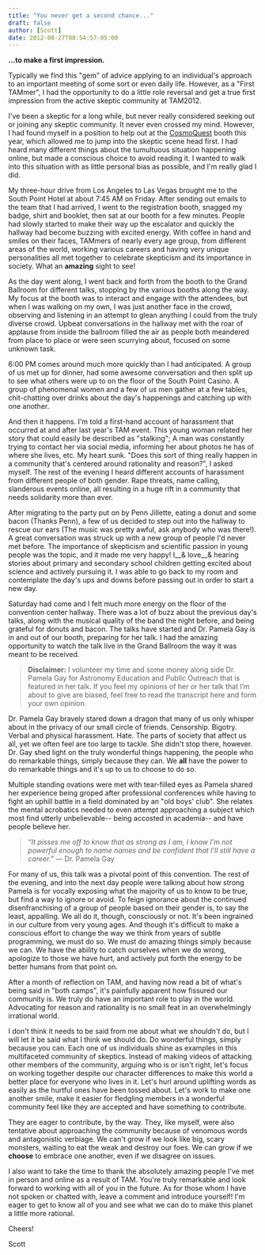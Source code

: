 ```yaml
---
title: "You never get a second chance..."
draft: false
author: [Scott]
date: 2012-08-27T08:54:57-05:00
---
```


__...to make a first impression.__

Typically we find this "gem" of advice applying to an individual's approach to an important meeting of some sort or even daily life. However, as a "First TAMmer", I had the opportunity to do a little role reversal and get a true first impression from the active skeptic community at TAM2012.

I've been a skeptic for a long while, but never really considered seeking out or joining any skeptic community. It never even crossed my mind. However, I had found myself in a position to help out at the [CosmoQuest](http://cosmoquest.org/) booth this year, which allowed me to jump into the skeptic scene head first. I had heard many different things about the tumultuous situation happening online, but made a conscious choice to avoid reading it. I wanted to walk into this situation with as little personal bias as possible, and I'm really glad I did.

My three-hour drive from Los Angeles to Las Vegas brought me to the South Point Hotel at about 7:45 AM on Friday. After sending out emails to the team that I had arrived, I went to the registration booth, snagged my badge, shirt and booklet, then sat at our booth for a few minutes. People had slowly started to make their way up the escalator and quickly the hallway had become buzzing with excited energy. With coffee in hand and smiles on their faces, TAMmers of nearly every age group, from different areas of the world, working various careers and having very unique personalities all met together to celebrate skepticism and its importance in society. What an __amazing__ sight to see!

As the day went along, I went back and forth from the booth to the Grand Ballroom for different talks, stopping by the various booths along the way. My focus at the booth was to interact and engage with the attendees, but when I was walking on my own, I was just another face in the crowd, observing and listening in an attempt to glean anything I could from the truly diverse crowd. Upbeat conversations in the hallway met with the roar of applause from inside the ballroom filled the air as people both meandered from place to place or were seen scurrying about, focused on some unknown task.

6:00 PM comes around much more quickly than I had anticipated. A group of us met up for dinner, had some awesome conversation and then split up to see what others were up to on the floor of the South Point Casino. A group of phenomenal women and a few of us men gather at a few tables, chit-chatting over drinks about the day's happenings and catching up with one another.

And then it happens. I'm told a first-hand account of harassment that occurred at and after last year's TAM event. This young woman related her story that could easily be described as "stalking"; A man was constantly trying to contact her via social media, informing her about photos he has of where she lives, etc. My heart sunk. "Does this sort of thing really happen in a community that's centered around rationality and reason?", I asked myself. The rest of the evening I heard different accounts of harassment from different people of both gender. Rape threats, name calling, slanderous events online, all resulting in a huge rift in a community that needs solidarity more than ever.

After migrating to the party put on by Penn Jillette, eating a donut and some bacon (Thanks Penn), a few of us decided to step out into the hallway to rescue our ears (The music was pretty awful, ask anybody who was there!). A great conversation was struck up with a new group of people I'd never met before. The importance of skepticism and scientific passion in young people was the topic, and it made me very happy! I__& love__& hearing stories about primary and secondary school children getting excited about science and actively pursuing it. I was able to go back to my room and contemplate the day's ups and downs before passing out in order to start a new day.

Saturday had come and I felt much more energy on the floor of the convention center hallway. There was a lot of buzz about the previous day's talks, along with the musical quality of the band the night before, and being grateful for donuts and bacon. The talks have started and Dr. Pamela Gay is in and out of our booth, preparing for her talk. I had the amazing opportunity to watch the talk live in the Grand Ballroom the way it was meant to be received.

> __Disclaimer:__ I volunteer my time and some money along side Dr. Pamela Gay for Astronomy Education and Public Outreach that is featured in her talk. If you feel my opinions of her or her talk that I’m about to give are biased, feel free to read the transcript here and form your own opinion.

Dr. Pamela Gay bravely stared down a dragon that many of us only whisper about in the privacy of our small circle of friends. Censorship. Bigotry. Verbal and physical harassment. Hate. The parts of society that affect us all, yet we often feel are too large to tackle. She didn't stop there, however. Dr. Gay shed light on the truly wonderful things happening, the people who do remarkable things, simply because they can. We __all__ have the power to do remarkable things and it's up to us to choose to do so.

Multiple standing ovations were met with tear-filled eyes as Pamela shared her experience being groped after professional conferences while having to fight an uphill battle in a field dominated by an "old boys' club". She relates the mental acrobatics needed to even attempt approaching a subject which most find utterly unbelievable-- being accosted in academia-- and have people believe her.

>_“It pisses me off to know that as strong as I am, I know I’m not powerful enough to name names and be confident that I’ll still have a career.”_ 
>— Dr. Pamela Gay

For many of us, this talk was a pivotal point of this convention. The rest of the evening, and into the next day people were talking about how strong Pamela is for vocally exposing what the majority of us to know to be true, but find a way to ignore or avoid. To feign ignorance about the continued disenfranchising of a group of people based on their gender is, to say the least, appalling. We all do it, though, consciously or not. It's been ingrained in our culture from very young ages. And though it's difficult to make a conscious effort to change the way we think from years of subtle programming, we must do so. We must do amazing things simply because we can. We have the ability to catch ourselves when we do wrong, apologize to those we have hurt, and actively put forth the energy to be better humans from that point on.

After a month of reflection on TAM, and having now read a bit of what's being said in "both camps", it's painfully apparent how fissured our community is. We truly do have an important role to play in the world. Advocating for reason and rationality is no small feat in an overwhelmingly irrational world.

I don't think it needs to be said from me about what we _shouldn't_ do, but I will let it be said what I think we should do. Do wonderful things, simply because you can. Each one of us individuals shine as examples in this multifaceted community of skeptics. Instead of making videos of attacking other members of the community, arguing who is or isn't right, let's focus on working together despite our character differences to make this world a better place for everyone who lives in it. Let's hurl around uplifting words as easily as the hurtful ones have been tossed about. Let's work to make one another smile, make it easier for fledgling members in a wonderful community feel like they are accepted and have something to contribute.

They are eager to contribute, by the way. They, like myself, were also tentative about approaching the community because of venomous words and antagonistic verbiage. We can't grow if we look like big, scary monsters, waiting to eat the weak and destroy our foes. We can grow if we __choose__ to embrace one another, even if we disagree on issues.

I also want to take the time to thank the absolutely amazing people I've met in person and online as a result of TAM. You're truly remarkable and look forward to working with all of you in the future. As for those whom I have not spoken or chatted with, leave a comment and introduce yourself! I'm eager to get to know all of you and see what we can do to make this planet a little more rational.

Cheers!

Scott